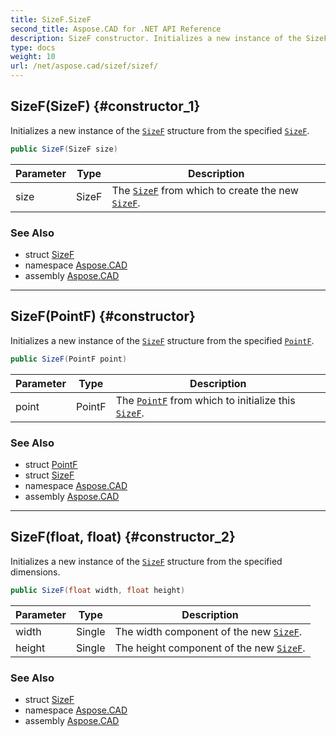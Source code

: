 ```yaml
---
title: SizeF.SizeF
second_title: Aspose.CAD for .NET API Reference
description: SizeF constructor. Initializes a new instance of the SizeF structure from the specified SizeF
type: docs
weight: 10
url: /net/aspose.cad/sizef/sizef/
---
```

## SizeF(SizeF) {#constructor_1}

Initializes a new instance of the [`SizeF`](../) structure from the specified [`SizeF`](../).

```csharp
public SizeF(SizeF size)
```

| Parameter | Type | Description |
| --- | --- | --- |
| size | SizeF | The [`SizeF`](../) from which to create the new [`SizeF`](../). |

### See Also

* struct [SizeF](../)
* namespace [Aspose.CAD](../../../aspose.cad/)
* assembly [Aspose.CAD](../../../)

---

## SizeF(PointF) {#constructor}

Initializes a new instance of the [`SizeF`](../) structure from the specified [`PointF`](../../pointf/).

```csharp
public SizeF(PointF point)
```

| Parameter | Type | Description |
| --- | --- | --- |
| point | PointF | The [`PointF`](../../pointf/) from which to initialize this [`SizeF`](../). |

### See Also

* struct [PointF](../../pointf/)
* struct [SizeF](../)
* namespace [Aspose.CAD](../../../aspose.cad/)
* assembly [Aspose.CAD](../../../)

---

## SizeF(float, float) {#constructor_2}

Initializes a new instance of the [`SizeF`](../) structure from the specified dimensions.

```csharp
public SizeF(float width, float height)
```

| Parameter | Type | Description |
| --- | --- | --- |
| width | Single | The width component of the new [`SizeF`](../). |
| height | Single | The height component of the new [`SizeF`](../). |

### See Also

* struct [SizeF](../)
* namespace [Aspose.CAD](../../../aspose.cad/)
* assembly [Aspose.CAD](../../../)


